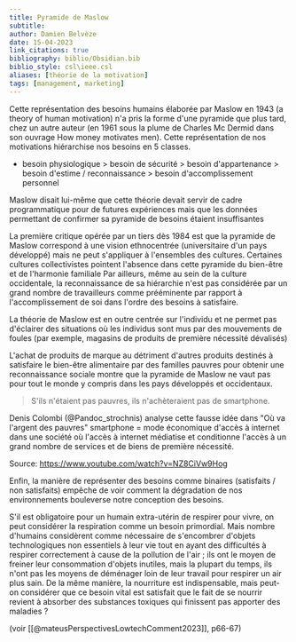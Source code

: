 ```yaml
---
title: Pyramide de Maslow
subtitle:
author: Damien Belvèze
date: 15-04-2023
link_citations: true
bibliography: biblio/Obsidian.bib
biblio_style: csl\ieee.csl
aliases: [théorie de la motivation]
tags: [management, marketing]
---
```



Cette représentation des besoins humains élaborée par Maslow en 1943 (a theory of human motivation) n'a pris la forme d'une pyramide que plus tard, chez un autre auteur (en 1961 sous la plume de Charles Mc Dermid dans son ouvrage How money motivates men). Cette représentation de nos motivations hiérarchise nos besoins en 5 classes. 

- besoin physiologique > besoin de sécurité > besoin d'appartenance > besoin d'estime / reconnaissance > besoin d'accomplissement personnel

Maslow disait lui-même que cette théorie devait servir de cadre programmatique pour de futures expériences mais que les données permettant de confirmer sa pyramide de besoins étaient insuffisantes

La première critique opérée par un tiers dès 1984 est que  la pyramide de Maslow correspond à une vision ethnocentrée (universitaire d'un pays développé) mais ne peut s'appliquer à l'ensembles des cultures. Certaines cultures collectivistes pointent l'absence dans cette pyramide du bien-être et de l'harmonie familiale 
Par ailleurs, même au sein de la culture occidentale, la reconnaissance de sa hiérarchie n'est pas considérée par un grand nombre de travailleurs comme prééminente par rapport à l'accomplissement de soi dans l'ordre des besoins à satisfaire.

La théorie de Maslow est en outre centrée sur l'individu et ne permet pas d'éclairer des situations où les individus sont mus par des mouvements de foules (par exemple, magasins de produits de première nécessité dévalisés)

L'achat de produits de marque au détriment d'autres produits destinés à satisfaire le bien-être alimentaire par des familles pauvres pour obtenir une reconnaissance sociale montre que la pyramide de Maslow ne vaut pas pour tout le monde y compris dans les pays développés et occidentaux.

> S'ils n'étaient pas pauvres, ils n'achèteraient pas de smartphone.


Denis Colombi (@Pandoc_strochnis) analyse cette fausse idée dans "Où va l'argent des pauvres"
smartphone = mode économique d'accès à internet dans une société où l'accès à internet médiatise et conditionne l'accès à un grand nombre de services et de biens de première nécessité. 

Source: https://www.youtube.com/watch?v=NZ8CiVw9Hog

Enfin, la manière de représenter des besoins comme binaires (satisfaits / non satisfaits) empêche de voir comment la dégradation de nos environnements bouleverse notre conception des besoins. 

S'il est obligatoire pour un humain extra-utérin de respirer pour vivre, on peut considérer la respiration comme un besoin primordial. Mais nombre d'humains considèrent comme nécessaire de s'encombrer d'objets technologiques non essentiels à leur vie tout en ayant des difficultés à respirer correctement à cause de la pollution de l'air ; ils ont le moyen de freiner leur consommation d'objets inutiles, mais la plupart du temps, ils n'ont pas les moyens de déménager loin de leur travail pour respirer un air plus sain. De la même manière, la nourriture est indispensable, mais peut-on considérer que ce besoin vital est satisfait que le fait de se nourrir revient à absorber des substances toxiques qui finissent pas apporter des maladies ? 

(voir [[@mateusPerspectivesLowtechComment2023]], p66-67)



